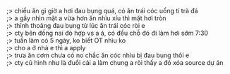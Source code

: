 ;> chiều ăn gì giờ a hơi đau bụng quá, có ăn trái cóc uống tí trà đá<br>
;> a gầy nhìn mặt a vừa hơn ăn nhìu xíu thì mặt hơi tròn<br>
;> thỉnh thoảng đau bụng từ lúc ăn trái cóc ròi e<br>
;> cty bên đồng nai đó hợp vs a á, có đểu chỗ đó đi làm hơi sớm 7:30<br>
;> tuần làm có 5 ngày, ko biết OT nhìu ko<br>
;> cho a ở nhà e thì a apply<br>
;> trưa ăn cơm chưa có no chắc ăn cóc nhìu bị đau bụng thôi e<br>
;> cty cũ hình như là đuổi cái a làm chung a ròi thấy a đó xóa source dự án
